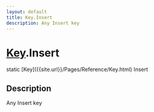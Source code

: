 ```yaml
---
layout: default
title: Key.Insert
description: Any Insert key
---
```

# [Key]({{site.url}}/Pages/Reference/Key.html).Insert

<div class='signature' markdown='1'>
static [Key]({{site.url}}/Pages/Reference/Key.html) Insert
</div>

## Description
Any Insert key


